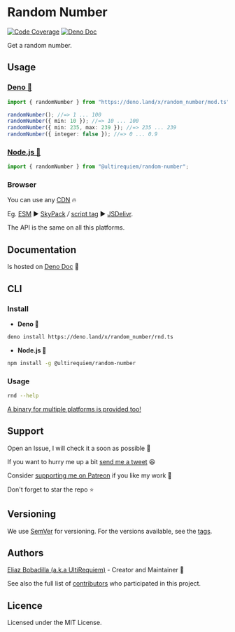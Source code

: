 # Random Number

[![Code Coverage](https://codecov.io/gh/ultirequiem/random_number/branch/main/graph/badge.svg)](https://codecov.io/gh/ultirequiem/random_number)
[![Deno Doc](https://doc.deno.land/badge.svg)](https://doc.deno.land/https/deno.land/x/random_number/mod.ts)

Get a random number.

## Usage

### [Deno 🦕](https://deno.land/x/random_number)

```typescript
import { randomNumber } from "https://deno.land/x/random_number/mod.ts";

randomNumber(); //=> 1 ... 100
randomNumber({ min: 10 }); //=> 10 ... 100
randomNumber({ min: 235, max: 239 }); //=> 235 ... 239
randomNumber({ integer: false }); //=> 0 ... 0.9
```

### [Node.js 🐢](https://npmjs.com/package/@ultirequiem/random-number)

```typescript
import { randomNumber } from "@ultirequiem/random-number";
```

### Browser

You can use any [CDN](https://en.wikipedia.org/wiki/Content_delivery_network) 🔥

Eg. [ESM](https://developer.mozilla.org/en-US/docs/Web/JavaScript/Guide/Modules)
▶ [SkyPack](https://cdn.skypack.dev/@ultirequiem/random-number) _/_
[script tag](https://developer.mozilla.org/en-US/docs/Web/HTML/Element/script) ▶
[JSDelivr](https://cdn.jsdelivr.net/npm/@ultirequiem/random-number).

The API is the same on all this platforms.

## Documentation

Is hosted on
[Deno Doc](https://doc.deno.land/https://deno.land/x/random_number/mod.ts) 📄

## CLI

### Install

- **Deno 🎃**

```sh
deno install https://deno.land/x/random_number/rnd.ts
```

- **Node.js 🐼**

```sh
npm install -g @ultirequiem/random-number
```

### Usage

```sh
rnd --help
```

[A binary for multiple platforms is provided too!](https://github.com/UltiRequiem/random_number/releases/latest)

## Support

Open an Issue, I will check it a soon as possible 👀

If you want to hurry me up a bit
[send me a tweet](https://twitter.com/UltiRequiem) 😆

Consider [supporting me on Patreon](https://patreon.com/UltiRequiem) if you like
my work 🚀

Don't forget to star the repo ⭐

## Versioning

We use [SemVer](http://semver.org) for versioning. For the versions available,
see the [tags](https://github.com/UltiRequiem/random_number/tags).

## Authors

[Eliaz Bobadilla (a.k.a UltiRequiem)](https://ultirequiem.com) - Creator and
Maintainer 💪

See also the full list of
[contributors](https://github.com/UltiRequiem/random_number/contributors) who
participated in this project.

## Licence

Licensed under the MIT License.
